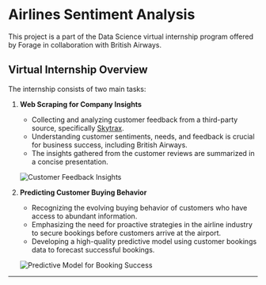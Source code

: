 # Airlines Sentiment Analysis

This project is a part of the Data Science virtual internship program offered by Forage in collaboration with British Airways.

## Virtual Internship Overview

The internship consists of two main tasks:

1. **Web Scraping for Company Insights**
   - Collecting and analyzing customer feedback from a third-party source, specifically [Skytrax](https://www.airlinequality.com/airline-reviews/british-airways).
   - Understanding customer sentiments, needs, and feedback is crucial for business success, including British Airways.
   - The insights gathered from the customer reviews are summarized in a concise presentation.

   ![Customer Feedback Insights](https://user-images.githubusercontent.com/89634505/201470985-159e17d2-605d-46c1-a9f1-8d0cdd147245.png)

2. **Predicting Customer Buying Behavior**
   - Recognizing the evolving buying behavior of customers who have access to abundant information.
   - Emphasizing the need for proactive strategies in the airline industry to secure bookings before customers arrive at the airport.
   - Developing a high-quality predictive model using customer bookings data to forecast successful bookings.

   ![Predictive Model for Booking Success](https://user-images.githubusercontent.com/89634505/201471191-cdd85024-1691-4136-b9f8-b4b1d8d42f72.png)

<hr>


